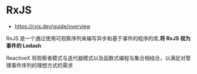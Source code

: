 # RxJS

- <https://rxjs.dev/guide/overview>

RxJS 是一个通过使用可观察序列来编写异步和基于事件的程序的库,**将 RxJS 视为事件的 Lodash**

ReactiveX 将观察者模式与迭代器模式以及函数式编程与集合相结合，以满足对管理事件序列的理想方式的需求

